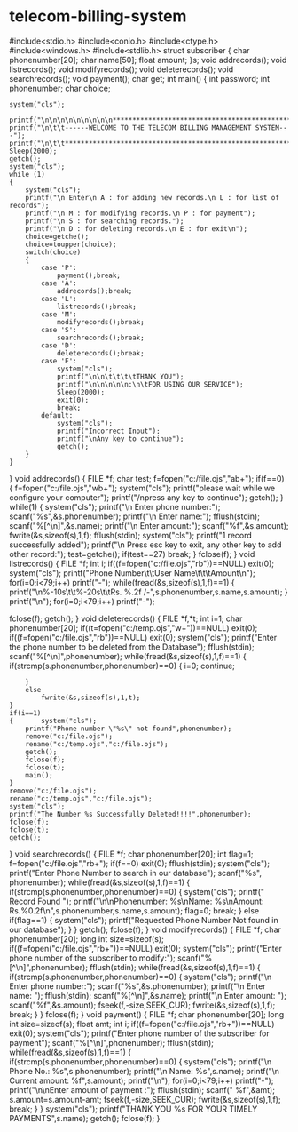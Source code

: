 # telecom-billing-system
#include<stdio.h>
#include<conio.h>
#include<ctype.h>
#include<windows.h>
#include<stdlib.h>
struct subscriber
{
char phonenumber[20];
char name[50];
float amount;
}s;
void addrecords();
void listrecords();
void modifyrecords();
void deleterecords();
void searchrecords();
void payment();
char get;
int main()
{	int password;
	int phonenumber;
	char choice;



	system("cls");

	printf("\n\n\n\n\n\n\n\n\n**************************************************************");
	printf("\n\t\t------WELCOME TO THE TELECOM BILLING MANAGEMENT SYSTEM---");
	printf("\n\t\t****************************************************************");
	Sleep(2000);
	getch();
    system("cls");
	while (1)
	{
		system("cls");
		printf("\n Enter\n A : for adding new records.\n L : for list of records");
		printf("\n M : for modifying records.\n P : for payment");
		printf("\n S : for searching records.");
		printf("\n D : for deleting records.\n E : for exit\n");
		choice=getche();
		choice=toupper(choice);
		switch(choice)
		{
			case 'P':
				payment();break;
			case 'A':
				addrecords();break;
			case 'L':
				listrecords();break;
			case 'M':
				modifyrecords();break;
			case 'S':
				searchrecords();break;
			case 'D':
				deleterecords();break;
			case 'E':
				system("cls");
				printf("\n\n\t\t\t\tTHANK YOU");
				printf("\n\n\n\n\n:\n\tFOR USING OUR SERVICE");
				Sleep(2000);
				exit(0);
				break;
			default:
				system("cls");
				printf("Incorrect Input");
				printf("\nAny key to continue");
				getch();
		}
	}
}
void addrecords()
{
	FILE *f;
	char test;
	f=fopen("c:/file.ojs","ab+");
	if(f==0)
	{   f=fopen("c:/file.ojs","wb+");
		system("cls");
		printf("please wait while we configure your computer");
		printf("/npress any key to continue");
		getch();
	}
	while(1)
	{
		system("cls");
		printf("\n Enter phone number:");
		scanf("%s",&s.phonenumber);
		printf("\n Enter name:");
		fflush(stdin);
		scanf("%[^\n]",&s.name);
		printf("\n Enter amount:");
		scanf("%f",&s.amount);
		fwrite(&s,sizeof(s),1,f);
		fflush(stdin);
		system("cls");
		printf("1 record successfully added");
		printf("\n Press esc key to exit, any other key to add other record:");
		test=getche();
		if(test==27)
			break;
	}
	fclose(f);
}
void listrecords()
{
	FILE *f;
	int i;
	if((f=fopen("c:/file.ojs","rb"))==NULL)
		exit(0);
	system("cls");
	printf("Phone Number\t\tUser Name\t\t\tAmount\n");
	for(i=0;i<79;i++)
		printf("-");
	while(fread(&s,sizeof(s),1,f)==1)
	{
		printf("\n%-10s\t\t%-20s\t\tRs. %.2f /-",s.phonenumber,s.name,s.amount);
	}
	printf("\n");
	for(i=0;i<79;i++)
		printf("-");

fclose(f);
getch();
}
void deleterecords()
{
	FILE *f,*t;
	int i=1;
	char phonenumber[20];
	if((t=fopen("c:/temp.ojs","w+"))==NULL)
	exit(0);
	if((f=fopen("c:/file.ojs","rb"))==NULL)
	exit(0);
	system("cls");
	printf("Enter the phone number to be deleted from the Database");
	fflush(stdin);
	scanf("%[^\n]",phonenumber);
	while(fread(&s,sizeof(s),1,f)==1)
	{
		if(strcmp(s.phonenumber,phonenumber)==0)
		{       i=0;
			continue;

		}
		else
			fwrite(&s,sizeof(s),1,t);
	}
	if(i==1)
	{       system("cls");
		printf("Phone number \"%s\" not found",phonenumber);
		remove("c:/file.ojs");
		rename("c:/temp.ojs","c:/file.ojs");
		getch();
		fclose(f);
		fclose(t);
		main();
	}
	remove("c:/file.ojs");
	rename("c:/temp.ojs","c:/file.ojs");
	system("cls");
	printf("The Number %s Successfully Deleted!!!!",phonenumber);
	fclose(f);
	fclose(t);
	getch();
}
void searchrecords()
{
	FILE *f;
	char phonenumber[20];
	int flag=1;
	f=fopen("c:/file.ojs","rb+");
	if(f==0)
		exit(0);
	fflush(stdin);
	system("cls");
	printf("Enter Phone Number to search in our database");
	scanf("%s", phonenumber);
	while(fread(&s,sizeof(s),1,f)==1)
	{
		if(strcmp(s.phonenumber,phonenumber)==0)
		{	system("cls");
			printf(" Record Found ");
			printf("\n\nPhonenumber: %s\nName: %s\nAmount: Rs.%0.2f\n",s.phonenumber,s.name,s.amount);
			flag=0;
			break;
		}
		else if(flag==1)
		{	system("cls");
			printf("Requested Phone Number Not found in our database");
		}
	}
	getch();
	fclose(f);
}
void modifyrecords()
{
	FILE *f;
	char phonenumber[20];
	long int size=sizeof(s);
	if((f=fopen("c:/file.ojs","rb+"))==NULL)
		exit(0);
	system("cls");
	printf("Enter phone number of the subscriber to modify:");
	scanf("%[^\n]",phonenumber);
	fflush(stdin);
	while(fread(&s,sizeof(s),1,f)==1)
	{
		if(strcmp(s.phonenumber,phonenumber)==0)
		{
			system("cls");
			printf("\n Enter phone number:");
			scanf("%s",&s.phonenumber);
			printf("\n Enter name: ");
			fflush(stdin);
			scanf("%[^\n]",&s.name);
			printf("\n Enter amount: ");
			scanf("%f",&s.amount);
			fseek(f,-size,SEEK_CUR);
			fwrite(&s,sizeof(s),1,f);
			break;
		}
	}
	fclose(f);
}
void payment()
{
	FILE *f;
	char phonenumber[20];
	long int size=sizeof(s);
	float amt;
	int i;
	if((f=fopen("c:/file.ojs","rb+"))==NULL)
		exit(0);
	system("cls");
	printf("Enter phone number of the subscriber for payment");
	scanf("%[^\n]",phonenumber);
	fflush(stdin);
	while(fread(&s,sizeof(s),1,f)==1)
	{
		if(strcmp(s.phonenumber,phonenumber)==0)
		{
			system("cls");
			printf("\n Phone No.: %s",s.phonenumber);
			printf("\n Name: %s",s.name);
			printf("\n Current amount: %f",s.amount);
			printf("\n");
			for(i=0;i<79;i++)
				printf("-");
			printf("\n\nEnter amount of payment :");
			fflush(stdin);
			scanf(" %f",&amt);
			s.amount=s.amount-amt;
			fseek(f,-size,SEEK_CUR);
			fwrite(&s,sizeof(s),1,f);
			break;
		}
	}
	system("cls");
	printf("THANK YOU %s FOR YOUR TIMELY PAYMENTS",s.name);
	getch();
	fclose(f);
}
